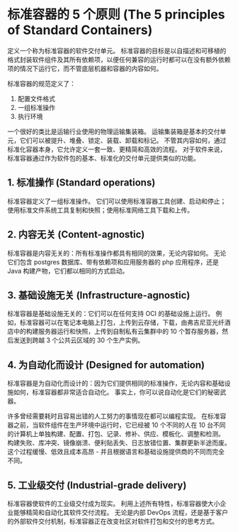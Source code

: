# <a name="the5PrinciplesOfStandardContainers" />标准容器的 5 个原则 (The 5 principles of Standard Containers)

定义一个称为标准容器的软件交付单元。
标准容器的目标是以自描述和可移植的格式封装软件组件及其所有依赖项，以便任何兼容的运行时都可以在没有额外依赖项的情况下运行它，而不管底层机器和容器的内容如何。

标准容器的规范定义了：

1. 配置文件格式
2. 一组标准操作
3. 执行环境

一个很好的类比是运输行业使用的物理运输集装箱。
运输集装箱是基本的交付单元，它们可以被提升、堆叠、锁定、装载、卸载和标记。
不管其内容如何，通过标准化容器本身，它允许定义一套一致、更精简和高效的流程。
对于软件来说，标准容器通过作为软件包的基本、标准化的交付单元提供类似的功能。

## <a name="standardOperations" />1. 标准操作 (Standard operations)

标准容器定义了一组标准操作。
它们可以使用标准容器工具创建、启动和停止；使用标准文件系统工具复制和快照；使用标准网络工具下载和上传。

## <a name="contentAgnostic" />2. 内容无关 (Content-agnostic)

标准容器是内容无关的：所有标准操作都具有相同的效果，无论内容如何。
无论它们包含 postgres 数据库、带有依赖项和应用服务器的 php 应用程序，还是 Java 构建产物，它们都以相同的方式启动。

## <a name="infrastructureAgnostic" />3. 基础设施无关 (Infrastructure-agnostic)

标准容器是基础设施无关的：它们可以在任何支持 OCI 的基础设施上运行。
例如，标准容器可以在笔记本电脑上打包，上传到云存储，下载，由弗吉尼亚光纤酒店中的构建服务器运行和快照，上传到自制私有云集群中的 10 个暂存服务器，然后发送到跨越 3 个公共云区域的 30 个生产实例。

## <a name="designedForAutomation" />4. 为自动化而设计 (Designed for automation)

标准容器是为自动化而设计的：因为它们提供相同的标准操作，无论内容和基础设施如何，标准容器都非常适合自动化。
事实上，你可以说自动化是它们的秘密武器。

许多曾经需要耗时且容易出错的人工努力的事情现在都可以编程实现。
在标准容器之前，当软件组件在生产环境中运行时，它已经被 10 个不同的人在 10 台不同的计算机上单独构建、配置、打包、记录、修补、供应、模板化、调整和检测。
构建失败、库冲突、镜像崩溃、便利贴丢失、日志放错位置、集群更新半途而废。
这个过程缓慢、低效且成本高昂 - 并且根据语言和基础设施提供商的不同而完全不同。

## <a name="industrialGradeDelivery" />5. 工业级交付 (Industrial-grade delivery)

标准容器使软件的工业级交付成为现实。
利用上述所有特性，标准容器使大小企业能够精简和自动化其软件交付流程。
无论是内部 DevOps 流程，还是基于客户的外部软件交付机制，标准容器正在改变社区对软件打包和交付的思考方式。 